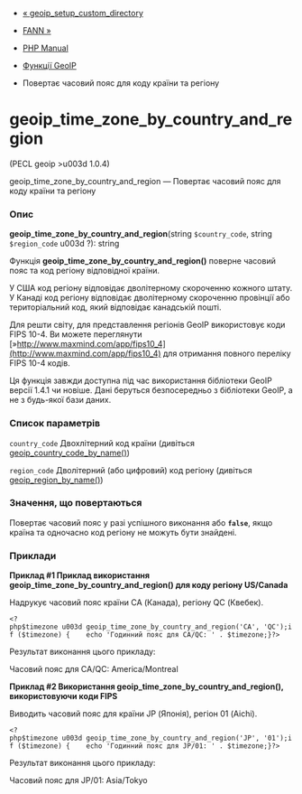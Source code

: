 - [« geoip_setup_custom_directory](function.geoip-setup-custom-directory.md)
- [FANN »](book.fann.md)

- [PHP Manual](index.md)
- [Функції GeoIP](ref.geoip.md)
- Повертає часовий пояс для коду країни та регіону

# geoip_time_zone_by_country_and_region

(PECL geoip \>u003d 1.0.4)

geoip_time_zone_by_country_and_region — Повертає часовий пояс для коду
країни та регіону

### Опис

**geoip_time_zone_by_country_and_region**(string `$country_code`, string
`$region_code` u003d ?): string

Функція **geoip_time_zone_by_country_and_region()** поверне часовий пояс
та код регіону відповідної країни.

У США код регіону відповідає дволітерному скороченню кожного штату.
У Канаді код регіону відповідає дволітерному скороченню провінції
або територіальний код, який відповідає канадській пошті.

Для решти світу, для представлення регіонів GeoIP використовує
коди FIPS 10-4. Ви можете переглянути
[»http://www.maxmind.com/app/fips10_4](http://www.maxmind.com/app/fips10_4)
для отримання повного переліку FIPS 10-4 кодів.

Ця функція завжди доступна під час використання бібліотеки GeoIP версії
1.4.1 чи новіше. Дані беруться безпосередньо з бібліотеки GeoIP, а
не з будь-якої бази даних.

### Список параметрів

`country_code`
Двохлітерний код країни (дивіться
[geoip_country_code_by_name()](function.geoip-country-code-by-name.md))

`region_code`
Дволітерний (або цифровий) код регіону (дивіться
[geoip_region_by_name()](function.geoip-region-by-name.md))

### Значення, що повертаються

Повертає часовий пояс у разі успішного виконання або **`false`**,
якщо країна та одночасно код регіону не можуть бути знайдені.

### Приклади

**Приклад #1 Приклад використання
**geoip_time_zone_by_country_and_region()** для коду регіону US/Canada**

Надрукує часовий пояс країни CA (Канада), регіону QC (Квебек).

` <?php$timezone u003d geoip_time_zone_by_country_and_region('CA', 'QC');if ($timezone) {    echo 'Годинний пояс для CA/QC: ' . $timezone;}?> `

Результат виконання цього прикладу:

Часовий пояс для CA/QC: America/Montreal

**Приклад #2 Використання **geoip_time_zone_by_country_and_region()**,
використовуючи коди FIPS**

Виводить часовий пояс для країни JP (Японія), регіон 01 (Aichi).

` <?php$timezone u003d geoip_time_zone_by_country_and_region('JP', '01');if ($timezone) {    echo 'Годинний пояс для JP/01: ' . $timezone;}?> `

Результат виконання цього прикладу:

Часовий пояс для JP/01: Asia/Tokyo
